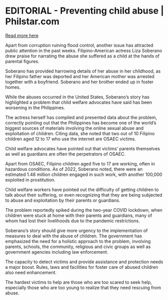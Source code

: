 # EDITORIAL - Preventing child abuse | Philstar.com

[Read more here](https://www.philstar.com/opinion/2025/08/24/2467558/editorial-preventing-child-abuse)

Apart from corruption ruining flood control, another issue has attracted public attention in the past weeks. Filipino-American actress Liza Soberano drew praise for narrating the abuse she suffered as a child at the hands of parental figures.

Soberano has provided harrowing details of her abuse in her childhood, as her Filipino father was deported and her American mother was arrested together with a boyfriend. Soberano and her brother ended up in foster homes.

While the abuses occurred in the United States, Soberano’s story has highlighted a problem that child welfare advocates have said has been worsening in the Philippines.

The actress herself has compiled and presented data about the problem, correctly pointing out that the Philippines has become one of the world’s biggest sources of materials involving the online sexual abuse and exploitation of children. Citing data, she noted that two out of 10 Filipino children aged 12 to 17 who use the internet are OSAEC victims.

Child welfare advocates have pointed out that victims’ parents themselves as well as guardians are often the perpetrators of OSAEC.

Apart from OSAEC, Filipino children aged five to 17 are working, often in hazardous conditions. As of 2022, Soberano noted, there were an estimated 1.48 million children engaged in such work, with another 100,000 exploited in prostitution.

Child welfare workers have pointed out the difficulty of getting children to talk about their suffering, or even recognizing that they are being subjected to abuse and exploitation by their parents or guardians.

The problem reportedly spiked during the two-year COVID lockdown, when children were stuck at home with their parents and guardians, many of whom had lost their livelihoods due to the pandemic restrictions.

Soberano’s story should give more urgency to the implementation of measures to deal with the abuse of children. The government has emphasized the need for a holistic approach to the problem, involving parents, schools, the community, religious and civic groups as well as government agencies including law enforcement.

The capacity to detect victims and provide assistance and protection needs a major boost. Rules, laws and facilities for foster care of abused children also need enhancement.

The hardest victims to help are those who are too scared to seek help, especially those who are too young to realize that they need rescuing from abuse.